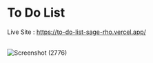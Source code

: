 # To Do List
Live Site : https://to-do-list-sage-rho.vercel.app/ <br>
<br>

![Screenshot (2776)](https://github.com/Richardhartleydev/ToDoList/assets/143696125/b6126da6-8679-496e-b60c-d4e6d79e22c6)
